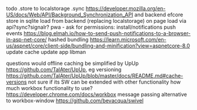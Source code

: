 todo
.store to localstorage
.sync https://developer.mozilla.org/en-US/docs/Web/API/Background_Synchronization_API and backend efcore store in sqlite
load from backend (replacing localstorage) on page load via api?sync?signalr?
pwa - ask for permissions: install/notifications
push events https://blog.elmah.io/how-to-send-push-notifications-to-a-browser-in-asp-net-core/
hashed bundling https://learn.microsoft.com/en-us/aspnet/core/client-side/bundling-and-minification?view=aspnetcore-8.0
update cache
update app
libman

questions
would offline caching be simplified by UpUp https://github.com/TalAter/UpUp, 
eg versioning https://github.com/TalAter/UpUp/blob/master/docs/README.md#cache-versions
not sure if its SW can be extended with other functionality
how much workbox functionality to use? https://developer.chrome.com/docs/workbox
message passing alternative to workbox-window https://github.com/bevacqua/swivel
